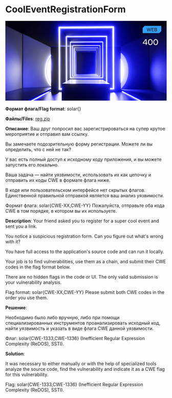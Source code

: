 # CoolEventRegistrationForm

![alt text](WEB.jpg)

**Формат флага/Flag format**: solar{}

**Файлы/Files**: [reg.zip](reg.zip)

**Описание**:
Ваш друг попросил вас зарегистрироваться на супер крутое мероприятие и отправил вам ссылку. 

Вы замечаете подозрительную форму регистрации. Можете ли вы определить, что с ней не так? 

У вас есть полный доступ к исходному коду приложения, и вы можете запустить его локально. 

Ваша задача — найти уязвимости, использовать их как цепочку и отправить их коды CWE в формате флага ниже. 

В коде или пользовательском интерфейсе нет скрытых флагов. Единственной правильной отправкой является ваш анализ уязвимости. 

Формат флага: solar{CWE-XX,CWE-YY} Пожалуйста, отправьте оба кода CWE в том порядке, в котором вы их используете.

**Description**: 
Your friend asked you to register for a super cool event and sent you a link.

You notice a suspicious registration form. Can you figure out what's wrong with it?

You have full access to the application's source code and can run it locally.

Your job is to find vulnerabilities, use them as a chain, and submit their CWE codes in the flag format below.

There are no hidden flags in the code or UI. The only valid submission is your vulnerability analysis.

Flag format: solar{CWE-XX,CWE-YY} Please submit both CWE codes in the order you use them.

**Решение**:

Необходимо было либо вручную, либо при помощи специализированных инструментов проанализировать исходный код, найти уязвимость и указать в виде флага CWE данной уязвимости.

Флаг: solar{CWE-1333,CWE-1336} (Inefficient Regular Expression Complexity (ReDOS), SSTI).

**Solution**:

It was necessary to either manually or with the help of specialized tools analyze the source code, find the vulnerability and indicate it as a CWE flag for this vulnerability.

Flag: solar{CWE-1333,CWE-1336} (Inefficient Regular Expression Complexity (ReDOS), SSTI).